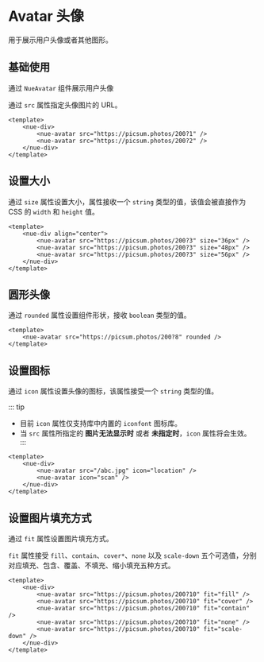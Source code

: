 # Avatar 头像

用于展示用户头像或者其他图形。

## 基础使用

通过 `NueAvatar` 组件展示用户头像

通过 `src` 属性指定头像图片的 URL。

<nue-div>
    <nue-avatar src="https://picsum.photos/200?1" />
    <nue-avatar src="https://picsum.photos/200?2" />
</nue-div>

```vue
<template>
    <nue-div>
        <nue-avatar src="https://picsum.photos/200?1" />
        <nue-avatar src="https://picsum.photos/200?2" />
    </nue-div>
</template>
```

## 设置大小

通过 `size` 属性设置大小，属性接收一个 `string` 类型的值，该值会被直接作为 CSS 的 `width` 和 `height` 值。

<nue-div align="center">
    <nue-avatar src="https://picsum.photos/200?3" size="36px" />
    <nue-avatar src="https://picsum.photos/200?3" size="48px" />
    <nue-avatar src="https://picsum.photos/200?3" size="56px" />
</nue-div>

```vue
<template>
    <nue-div align="center">
        <nue-avatar src="https://picsum.photos/200?3" size="36px" />
        <nue-avatar src="https://picsum.photos/200?3" size="48px" />
        <nue-avatar src="https://picsum.photos/200?3" size="56px" />
    </nue-div>
</template>
```

## 圆形头像

通过 `rounded` 属性设置组件形状，接收 `boolean` 类型的值。

<nue-avatar src="https://picsum.photos/200?8" rounded />

```vue
<template>
    <nue-avatar src="https://picsum.photos/200?8" rounded />
</template>
```

## 设置图标

通过 `icon` 属性设置头像的图标，该属性接受一个 `string` 类型的值。

::: tip
-   目前 `icon` 属性仅支持库中内置的 `iconfont` 图标库。
-   当 `src` 属性所指定的 **图片无法显示时** 或者 **未指定时**，`icon` 属性将会生效。
:::

<nue-div>
    <nue-avatar src="/abc.jpg" icon="location" />
    <nue-avatar icon="scan" />
</nue-div>

```vue
<template>
    <nue-div>
        <nue-avatar src="/abc.jpg" icon="location" />
        <nue-avatar icon="scan" />
    </nue-div>
</template>
```

## 设置图片填充方式

通过 `fit` 属性设置图片填充方式。

`fit` 属性接受 `fill`、`contain`、`cover*`、`none` 以及 `scale-down` 五个可选值，分别对应填充、包含、覆盖、不填充、缩小填充五种方式。

<nue-div>
    <nue-avatar src="https://picsum.photos/200?10" fit="fill" />
    <nue-avatar src="https://picsum.photos/200?10" fit="cover" />
    <nue-avatar src="https://picsum.photos/200?10" fit="contain" />
    <nue-avatar src="https://picsum.photos/200?10" fit="none" />
    <nue-avatar src="https://picsum.photos/200?10" fit="scale-down" />
</nue-div>

```vue
<template>
    <nue-div>
        <nue-avatar src="https://picsum.photos/200?10" fit="fill" />
        <nue-avatar src="https://picsum.photos/200?10" fit="cover" />
        <nue-avatar src="https://picsum.photos/200?10" fit="contain" />
        <nue-avatar src="https://picsum.photos/200?10" fit="none" />
        <nue-avatar src="https://picsum.photos/200?10" fit="scale-down" />
    </nue-div>
</template>
```
